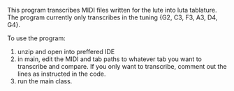 This program transcribes MIDI files written for the lute into luta tablature. The program currently only transcribes in the tuning {G2, C3, F3, A3, D4, G4}.

To use the program:
  1) unzip and open into preffered IDE
  2) in main, edit the MIDI and tab paths to whatever tab you want to transcribe and compare. If
     you only want to transcribe, comment out the lines as instructed in the code.
  3) run the main class.
